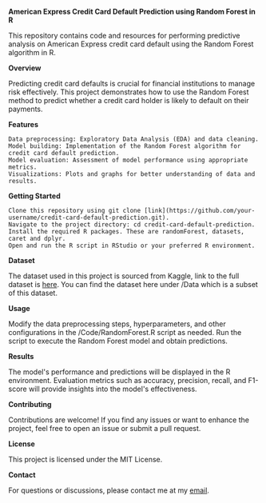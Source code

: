 **American Express Credit Card Default Prediction using Random Forest in R**

This repository contains code and resources for performing predictive analysis on American Express credit card default using the Random Forest algorithm in R.

**Overview**

Predicting credit card defaults is crucial for financial institutions to manage risk effectively. This project demonstrates how to use the Random Forest method to predict whether a credit card holder is likely to default on their payments.

**Features**

    Data preprocessing: Exploratory Data Analysis (EDA) and data cleaning.
    Model building: Implementation of the Random Forest algorithm for credit card default prediction.
    Model evaluation: Assessment of model performance using appropriate metrics.
    Visualizations: Plots and graphs for better understanding of data and results.

**Getting Started**

    Clone this repository using git clone [link](https://github.com/your-username/credit-card-default-prediction.git).
    Navigate to the project directory: cd credit-card-default-prediction.
    Install the required R packages. These are randomForest, datasets, caret and dplyr.
    Open and run the R script in RStudio or your preferred R environment.

**Dataset**

The dataset used in this project is sourced from Kaggle, link to the full dataset is [here](https://www.kaggle.com/competitions/amex-default-prediction/data). You can find the dataset here under /Data which is a subset of this dataset.

**Usage**

Modify the data preprocessing steps, hyperparameters, and other configurations in the /Code/RandomForest.R script as needed. Run the script to execute the Random Forest model and obtain predictions.

**Results**

The model's performance and predictions will be displayed in the R environment. Evaluation metrics such as accuracy, precision, recall, and F1-score will provide insights into the model's effectiveness.

**Contributing**

Contributions are welcome! If you find any issues or want to enhance the project, feel free to open an issue or submit a pull request.

**License**

This project is licensed under the MIT License.

**Contact**

For questions or discussions, please contact me at my [email](mailto:"skb2496@gmail.com").